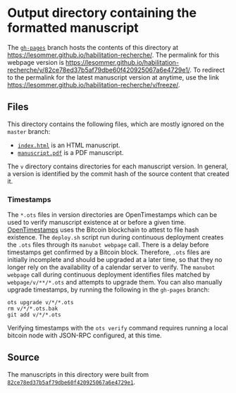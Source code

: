 # Output directory containing the formatted manuscript

The [`gh-pages`](https://github.com/lesommer/habilitation-recherche/tree/gh-pages) branch hosts the contents of this directory at <https://lesommer.github.io/habilitation-recherche/>.
The permalink for this webpage version is <https://lesommer.github.io/habilitation-recherche/v/82ce78ed37b5af79dbe60f420925067a6e4729e1/>.
To redirect to the permalink for the latest manuscript version at anytime, use the link <https://lesommer.github.io/habilitation-recherche/v/freeze/>.

## Files

This directory contains the following files, which are mostly ignored on the `master` branch:

+ [`index.html`](index.html) is an HTML manuscript.
+ [`manuscript.pdf`](manuscript.pdf) is a PDF manuscript.

The `v` directory contains directories for each manuscript version.
In general, a version is identified by the commit hash of the source content that created it.

### Timestamps

The `*.ots` files in version directories are OpenTimestamps which can be used to verify manuscript existence at or before a given time.
[OpenTimestamps](https://opentimestamps.org/) uses the Bitcoin blockchain to attest to file hash existence.
The `deploy.sh` script run during continuous deployment creates the `.ots` files through its `manubot webpage` call.
There is a delay before timestamps get confirmed by a Bitcoin block.
Therefore, `.ots` files are initially incomplete and should be upgraded at a later time, so that they no longer rely on the availability of a calendar server to verify.
The `manubot webpage` call during continuous deployment identifies files matched by `webpage/v/**/*.ots` and attempts to upgrade them.
You can also manually upgrade timestamps, by running the following in the `gh-pages` branch:

```shell
ots upgrade v/*/*.ots
rm v/*/*.ots.bak
git add v/*/*.ots
```

Verifying timestamps with the `ots verify` command requires running a local bitcoin node with JSON-RPC configured, at this time.

## Source

The manuscripts in this directory were built from
[`82ce78ed37b5af79dbe60f420925067a6e4729e1`](https://github.com/lesommer/habilitation-recherche/commit/82ce78ed37b5af79dbe60f420925067a6e4729e1).
